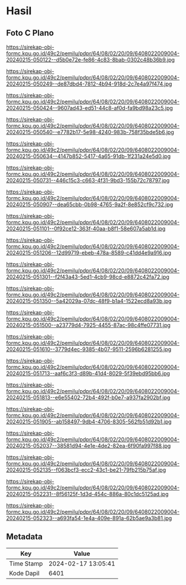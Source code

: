 # Hasil

## Foto C Plano

https://sirekap-obj-formc.kpu.go.id/49c2/pemilu/pdpr/64/08/02/20/09/6408022009004-20240215-050122--d5b0e72e-fe86-4c83-8bab-0302c48b36b9.jpg

https://sirekap-obj-formc.kpu.go.id/49c2/pemilu/pdpr/64/08/02/20/09/6408022009004-20240215-050249--de87dbd4-7812-4b94-918d-2c7e4a97f474.jpg

https://sirekap-obj-formc.kpu.go.id/49c2/pemilu/pdpr/64/08/02/20/09/6408022009004-20240215-050424--9607ad43-ed51-44c8-af0d-fa9bd98a23c5.jpg

https://sirekap-obj-formc.kpu.go.id/49c2/pemilu/pdpr/64/08/02/20/09/6408022009004-20240215-050540--e7782b17-5e98-4240-983b-758f35bde5b6.jpg

https://sirekap-obj-formc.kpu.go.id/49c2/pemilu/pdpr/64/08/02/20/09/6408022009004-20240215-050634--4147b852-5417-4a65-91db-1f231a24e5d0.jpg

https://sirekap-obj-formc.kpu.go.id/49c2/pemilu/pdpr/64/08/02/20/09/6408022009004-20240215-050731--446c15c3-c663-4f31-9bd3-155b72c78797.jpg

https://sirekap-obj-formc.kpu.go.id/49c2/pemilu/pdpr/64/08/02/20/09/6408022009004-20240215-050907--dea65cbb-0b98-4765-9a2f-8e852cf9c732.jpg

https://sirekap-obj-formc.kpu.go.id/49c2/pemilu/pdpr/64/08/02/20/09/6408022009004-20240215-051101--0f92ce12-363f-40aa-b8f1-58e607a5ab1d.jpg

https://sirekap-obj-formc.kpu.go.id/49c2/pemilu/pdpr/64/08/02/20/09/6408022009004-20240215-051206--12d99719-ebeb-478a-8589-c41dd4e9a916.jpg

https://sirekap-obj-formc.kpu.go.id/49c2/pemilu/pdpr/64/08/02/20/09/6408022009004-20240215-051301--f2f43a43-5ed1-4cb9-98cd-e8872c42fa72.jpg

https://sirekap-obj-formc.kpu.go.id/49c2/pemilu/pdpr/64/08/02/20/09/6408022009004-20240215-051350--5a42029a-07dc-48f9-b1a4-1522ecd8a93b.jpg

https://sirekap-obj-formc.kpu.go.id/49c2/pemilu/pdpr/64/08/02/20/09/6408022009004-20240215-051500--a23779d4-7925-4455-87ac-98c4ffe07731.jpg

https://sirekap-obj-formc.kpu.go.id/49c2/pemilu/pdpr/64/08/02/20/09/6408022009004-20240215-051610--3779d4ec-9385-4b07-9511-2596b6281255.jpg

https://sirekap-obj-formc.kpu.go.id/49c2/pemilu/pdpr/64/08/02/20/09/6408022009004-20240215-051713--aaf6c3f3-d89b-41d4-8029-5f39ebd95bb6.jpg

https://sirekap-obj-formc.kpu.go.id/49c2/pemilu/pdpr/64/08/02/20/09/6408022009004-20240215-051813--e6e55402-72b4-492f-b0e7-a937fa2902bf.jpg

https://sirekap-obj-formc.kpu.go.id/49c2/pemilu/pdpr/64/08/02/20/09/6408022009004-20240215-051905--ab158497-9db4-4706-8305-562fb51d92b1.jpg

https://sirekap-obj-formc.kpu.go.id/49c2/pemilu/pdpr/64/08/02/20/09/6408022009004-20240215-052037--38581d94-4e1e-4de2-82ea-6f90fa997f88.jpg

https://sirekap-obj-formc.kpu.go.id/49c2/pemilu/pdpr/64/08/02/20/09/6408022009004-20240215-052135--f063bcf3-ecc2-43c1-be21-79fb215b75af.jpg

https://sirekap-obj-formc.kpu.go.id/49c2/pemilu/pdpr/64/08/02/20/09/6408022009004-20240215-052231--8f56125f-1d3d-454c-886a-80c1dc5125ad.jpg

https://sirekap-obj-formc.kpu.go.id/49c2/pemilu/pdpr/64/08/02/20/09/6408022009004-20240215-052323--a693fa54-1e4a-409e-891a-62b5ae9a3b81.jpg


## Metadata

| Key        | Value               |
| ---------- | ------------------- |
| Time Stamp | 2024-02-17 13:05:41 |
| Kode Dapil | 6401                |



